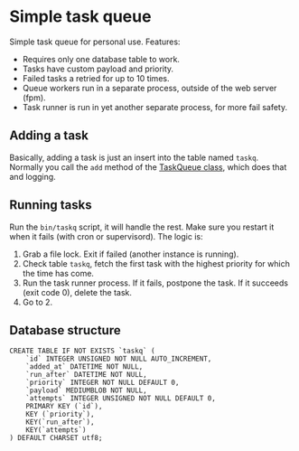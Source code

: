 # Simple task queue

Simple task queue for personal use.  Features:

- Requires only one database table to work.
- Tasks have custom payload and priority.
- Failed tasks a retried for up to 10 times.
- Queue workers run in a separate process, outside of the web server (fpm).
- Task runner is run in yet another separate process, for more fail safety.


## Adding a task

Basically, adding a task is just an insert into the table named `taskq`.  Normally you call the `add` method of the [TaskQueue class](src/TaskQueue.php), which does that and logging.


## Running tasks

Run the `bin/taskq` script, it will handle the rest.  Make sure you restart it when it fails (with cron or supervisord).  The logic is:

1. Grab a file lock.  Exit if failed (another instance is running).
2. Check table `taskq`, fetch the first task with the highest priority for which the time has come.
3. Run the task runner process.  If it fails, postpone the task.  If it succeeds (exit code 0), delete the task.
4. Go to 2.


## Database structure

```
CREATE TABLE IF NOT EXISTS `taskq` (
    `id` INTEGER UNSIGNED NOT NULL AUTO_INCREMENT,
    `added_at` DATETIME NOT NULL,
    `run_after` DATETIME NOT NULL,
    `priority` INTEGER NOT NULL DEFAULT 0,
    `payload` MEDIUMBLOB NOT NULL,
    `attempts` INTEGER UNSIGNED NOT NULL DEFAULT 0,
    PRIMARY KEY (`id`),
    KEY (`priority`),
    KEY(`run_after`),
    KEY(`attempts`)
) DEFAULT CHARSET utf8;
```

